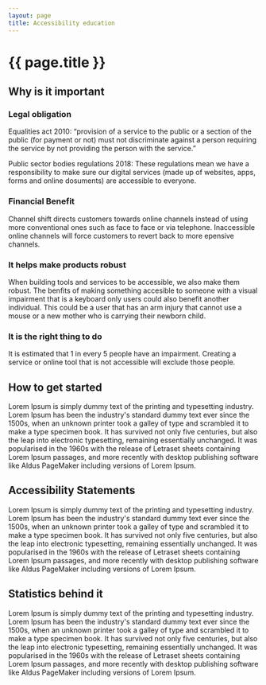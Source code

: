 ```yaml
---
layout: page
title: Accessibility education
---
```


# {{ page.title }}

## Why is it important

### Legal obligation

Equalities act 2010: 
“provision of a service to the public or a section of the public (for payment or not) must not discriminate against a person requiring the service by not providing the person with the service.”

Public sector bodies regulations 2018:
These regulations mean we have a responsibility to make sure our digital services (made up of websites, apps, forms and online dosuments) are accessible to everyone. 

### Financial Benefit

Channel shift directs customers towards online channels instead of using more conventional ones such as face to face or via telephone. Inaccessible online channels will force customers to revert back to more epensive channels. 

### It helps make products robust

When building tools and services to be accessible, we also make them robust. The benfits of making something accesible to someone with a visual impairment that is a keyboard only users could also benefit another individual. This could be a user that has an arm injury that cannot use a mouse or a new mother who is carrying their newborn child.

### It is the right thing to do

It is estimated that 1 in every 5 people have an impairment. Creating a service or online tool that is not accessible will exclude those people.  

## How to get started

Lorem Ipsum is simply dummy text of the printing and typesetting industry. Lorem Ipsum has been the industry's standard dummy text ever since the 1500s, when an unknown printer took a galley of type and scrambled it to make a type specimen book. It has survived not only five centuries, but also the leap into electronic typesetting, remaining essentially unchanged. It was popularised in the 1960s with the release of Letraset sheets containing Lorem Ipsum passages, and more recently with desktop publishing software like Aldus PageMaker including versions of Lorem Ipsum.

## Accessibility Statements

Lorem Ipsum is simply dummy text of the printing and typesetting industry. Lorem Ipsum has been the industry's standard dummy text ever since the 1500s, when an unknown printer took a galley of type and scrambled it to make a type specimen book. It has survived not only five centuries, but also the leap into electronic typesetting, remaining essentially unchanged. It was popularised in the 1960s with the release of Letraset sheets containing Lorem Ipsum passages, and more recently with desktop publishing software like Aldus PageMaker including versions of Lorem Ipsum.

## Statistics behind it

Lorem Ipsum is simply dummy text of the printing and typesetting industry. Lorem Ipsum has been the industry's standard dummy text ever since the 1500s, when an unknown printer took a galley of type and scrambled it to make a type specimen book. It has survived not only five centuries, but also the leap into electronic typesetting, remaining essentially unchanged. It was popularised in the 1960s with the release of Letraset sheets containing Lorem Ipsum passages, and more recently with desktop publishing software like Aldus PageMaker including versions of Lorem Ipsum.
